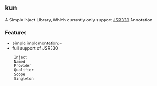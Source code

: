 
## kun
A Simple Inject Library, Which currently only support [JSR330](https://www.jcp.org/en/jsr/detail?id=330) Annotation


### Features
- simple implementation:=
- full support of JSR330
```aidl
    Inject
    Named
    Provider
    Qualifier
    Scope
    Singleton
```
